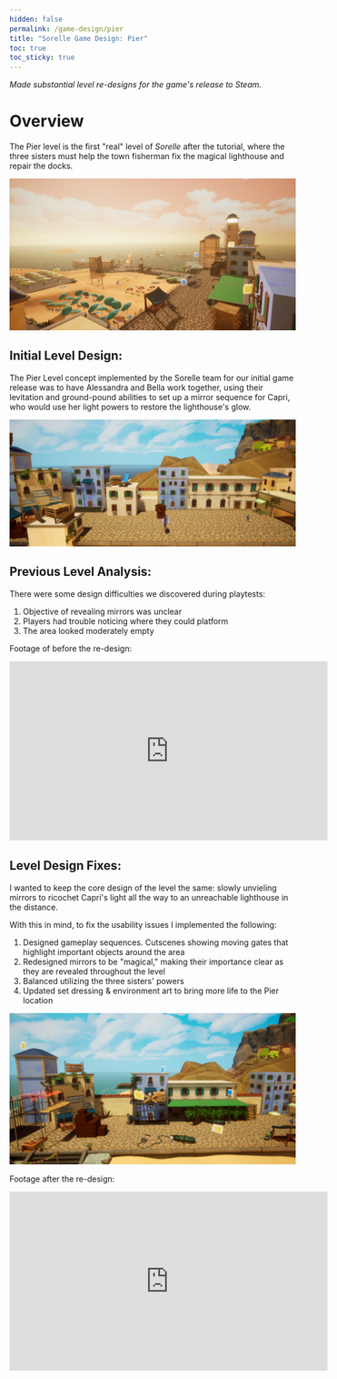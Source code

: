 ```yaml
---
hidden: false
permalink: /game-design/pier
title: "Sorelle Game Design: Pier"
toc: true
toc_sticky: true 
---
```



*Made substantial level re-designs for the game's release to Steam.*

# Overview
The Pier level is the first "real" level of *Sorelle* after the tutorial, where the three sisters must help the town fisherman fix the magical lighthouse and repair the docks.

![](/assets/images/Pier_Overview_01.png)

## Initial Level Design:
The Pier Level concept implemented by the Sorelle team for our initial game release was to have Alessandra and Bella work together, using their levitation and ground-pound abilities to set up a mirror sequence for Capri, who would use her light powers to restore the lighthouse's glow.

![](/assets/images/Pier_Overview_05.png)

## Previous Level Analysis:
There were some design difficulties we discovered during playtests:
1. Objective of revealing mirrors was unclear
2. Players had trouble noticing where they could platform
3. The area looked moderately empty

Footage of before the re-design:
<iframe width="560" height="315" src="https://www.youtube.com/embed/6kFB0QaQG1Q?si=QVf8_vlBdXdlRJQ1&amp;start=630" title="YouTube video player" frameborder="0" allow="accelerometer; autoplay; clipboard-write; encrypted-media; gyroscope; picture-in-picture; web-share" referrerpolicy="strict-origin-when-cross-origin" allowfullscreen></iframe>

## Level Design Fixes:
I wanted to keep the core design of the level the same: slowly unvieling mirrors to ricochet Capri's light all the way to an unreachable lighthouse in the distance.

With this in mind, to fix the usability issues I implemented the following:
1. Designed gameplay sequences. Cutscenes showing moving gates that highlight important objects around the area
2. Redesigned mirrors to be "magical," making their importance clear as they are revealed throughout the level
3. Balanced utilizing the three sisters' powers
4. Updated set dressing & environment art to bring more life to the Pier location

![](/assets/images/Pier_Overview_03.png)

Footage after the re-design:
<iframe width="560" height="315" src="https://www.youtube.com/embed/ujYbKNIl4i8?si=858T3sqVzL2rjkrv&amp;start=473" title="YouTube video player" frameborder="0" allow="accelerometer; autoplay; clipboard-write; encrypted-media; gyroscope; picture-in-picture; web-share" referrerpolicy="strict-origin-when-cross-origin" allowfullscreen></iframe>